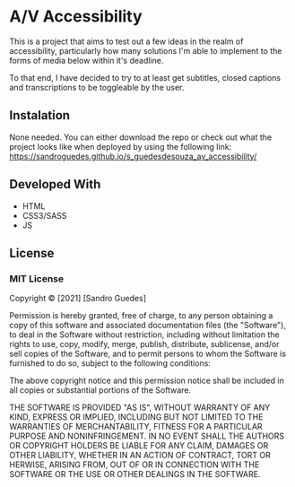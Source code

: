 # A/V Accessibility
This is a project that aims to test out a few ideas in the realm of accessibility, particularly how many solutions I'm able to implement to the forms of media below within it's deadline.

To that end, I have decided to try to at least get subtitles, closed captions and transcriptions to be toggleable by the user.

## Instalation
None needed. You can either download the repo or check out what the project looks like when deployed by using the following link:
https://sandroguedes.github.io/s_guedesdesouza_av_accessibility/

## Developed With
* HTML
* CSS3/SASS
* JS

## License
### MIT License
Copyright © [2021] [Sandro Guedes]

Permission is hereby granted, free of charge, to any person obtaining a copy of this software and associated documentation files (the "Software"), to deal in the Software without restriction, including without limitation the rights to use, copy, modify, merge, publish, distribute, sublicense, and/or sell copies of the Software, and to permit persons to whom the Software is furnished to do so, subject to the following conditions:

The above copyright notice and this permission notice shall be included in all copies or substantial portions of the Software.

THE SOFTWARE IS PROVIDED "AS IS", WITHOUT WARRANTY OF ANY KIND, EXPRESS OR IMPLIED, INCLUDING BUT NOT LIMITED TO THE WARRANTIES OF MERCHANTABILITY, FITNESS FOR A PARTICULAR PURPOSE AND NONINFRINGEMENT. IN NO EVENT SHALL THE AUTHORS OR COPYRIGHT HOLDERS BE LIABLE FOR ANY CLAIM, DAMAGES OR OTHER LIABILITY, WHETHER IN AN ACTION OF CONTRACT, TORT OR HERWISE, ARISING FROM, OUT OF OR IN CONNECTION WITH THE SOFTWARE OR THE USE OR OTHER DEALINGS IN THE SOFTWARE.
